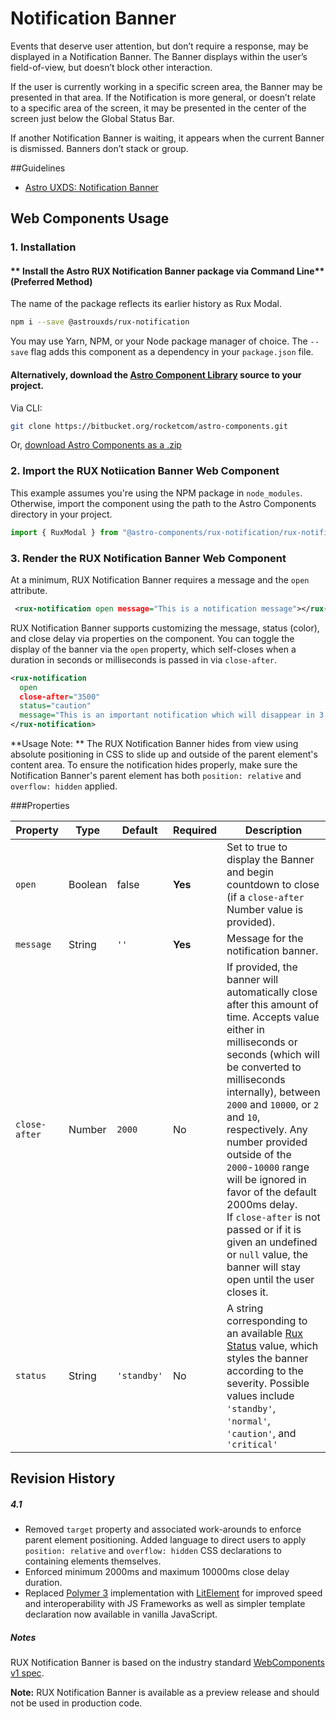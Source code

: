 # Notification Banner

Events that deserve user attention, but don’t require a response, may be displayed in a Notification Banner. The Banner displays within the user’s field-of-view, but doesn’t block other interaction.

If the user is currently working in a specific screen area, the Banner may be presented in that area. If the Notification is more general, or doesn’t relate to a specific area of the screen, it may be presented in the center of the screen just below the Global Status Bar.

If another Notification Banner is waiting, it appears when the current Banner is dismissed. Banners don’t stack or group.

##Guidelines

- [Astro UXDS: Notification Banner](https://www.astrouxds.com/ui-components/notification-banner)

## Web Components Usage

### 1. Installation

#### ** Install the Astro RUX Notification Banner package via Command Line** (Preferred Method)

The name of the package reflects its earlier history as Rux Modal.

```sh
npm i --save @astrouxds/rux-notification
```

You may use Yarn, NPM, or your Node package manager of choice. The `--save` flag adds this component as a dependency in your `package.json` file.

#### **Alternatively**, download the [Astro Component Library](https://bitbucket.org/rocketcom/astro-components/src/master/) source to your project.

Via CLI:

```sh
git clone https://bitbucket.org/rocketcom/astro-components.git
```

Or, [download Astro Components as a .zip](https://bitbucket.org/rocketcom/astro-components/get/master.zip)

### 2. Import the RUX Notiication Banner Web Component

This example assumes you're using the NPM package in `node_modules`. Otherwise, import the component using the path to the Astro Components directory in your project.

```javascript
import { RuxModal } from "@astro-components/rux-notification/rux-notification.js";
```

### 3. Render the RUX Notification Banner Web Component

At a minimum, RUX Notification Banner requires a message and the `open` attribute.

```xml
 <rux-notification open message="This is a notification message"></rux-notification>
```

RUX Notification Banner supports customizing the message, status (color), and close delay via properties on the component. You can toggle the display of the banner via the `open` property, which self-closes when a duration in seconds or milliseconds is passed in via `close-after`.

```xml
<rux-notification
  open
  close-after="3500"
  status="caution"
  message="This is an important notification which will disappear in 3.5 seconds.">
</rux-notification>
```

**Usage Note: **
The RUX Notification Banner hides from view using absolute positioning in CSS to slide up and outside of the parent element's content area. To ensure the notification hides properly, make sure the Notification Banner's parent element has both `position: relative` and `overflow: hidden` applied.

###Properties

| Property      | Type    | Default     | Required | Description                                                                                                                                                                                                                                                                                                                                                                                                                                                                                       |
| ------------- | ------- | ----------- | -------- | ------------------------------------------------------------------------------------------------------------------------------------------------------------------------------------------------------------------------------------------------------------------------------------------------------------------------------------------------------------------------------------------------------------------------------------------------------------------------------------------------- |
| `open`        | Boolean | false       | **Yes**  | Set to true to display the Banner and begin countdown to close (if a `close-after` Number value is provided).                                                                                                                                                                                                                                                                                                                                                                                     |
| `message`     | String  | `''`        | **Yes**  | Message for the notification banner.                                                                                                                                                                                                                                                                                                                                                                                                                                                              |
| `close-after` | Number  | `2000`      | No       | If provided, the banner will automatically close after this amount of time. Accepts value either in milliseconds or seconds (which will be converted to milliseconds internally), between `2000` and `10000`, or `2` and `10`, respectively. Any number provided outside of the `2000`-`10000` range will be ignored in favor of the default 2000ms delay. <br>If `close-after` is not passed or if it is given an undefined or `null` value, the banner will stay open until the user closes it. |
| `status`      | String  | `'standby'` | No       | A string corresponding to an available [Rux Status](https://astrouxds.com/design-guidelines/status-system) value, which styles the banner according to the severity. Possible values include `'standby'`, `'normal'`, `'caution'`, and `'critical'`                                                                                                                                                                                                                                               |

## Revision History

##### **4.1**

- Removed `target` property and associated work-arounds to enforce parent element positioning. Added language to direct users to apply `position: relative` and `overflow: hidden` CSS declarations to containing elements themselves.
- Enforced minimum 2000ms and maximum 10000ms close delay duration.
- Replaced [Polymer 3](https://www.polymer-project.org) implementation with [LitElement](https://lit-element.polymer-project.org/) for improved speed and interoperability with JS Frameworks as well as simpler template declaration now available in vanilla JavaScript.

##### **Notes**

RUX Notification Banner is based on the industry standard [WebComponents v1 spec](https://html.spec.whatwg.org/multipage/custom-elements.html).

**Note:** RUX Notification Banner is available as a preview release and should not be used in production code.

